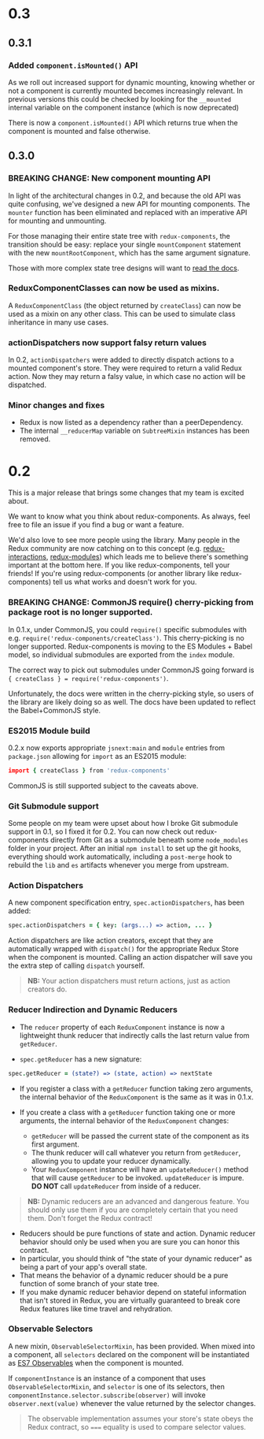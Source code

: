 # 0.3

## 0.3.1

### Added `component.isMounted()` API

As we roll out increased support for dynamic mounting, knowing whether or not a component is currently mounted becomes increasingly relevant. In previous versions this could be checked by looking for the `__mounted` internal variable on the component instance (which is now deprecated)

There is now a `component.isMounted()` API which returns true when the component is mounted and false otherwise.

## 0.3.0

### **BREAKING CHANGE:** New component mounting API

In light of the architectural changes in 0.2, and because the old API was quite confusing, we've designed a new API for mounting components. The `mounter` function has been eliminated and replaced with an imperative API for mounting and unmounting.

For those managing their entire state tree with `redux-components`, the transition should be easy: replace your single `mountComponent` statement with the new `mountRootComponent`, which has the same argument signature.

Those with more complex state tree designs will want to [read the docs](https://wcjohnson.gitbooks.io/redux-components/content/docs/API/mountComponent.html).

### ReduxComponentClasses can now be used as mixins.

A `ReduxComponentClass` (the object returned by `createClass`) can now be used as a mixin on any other class. This can be used to simulate class inheritance in many use cases.

### actionDispatchers now support falsy return values

In 0.2, `actionDispatchers` were added to directly dispatch actions to a mounted component's store. They were required to return a valid Redux action. Now they may return a falsy value, in which case no action will be dispatched.

### Minor changes and fixes

- Redux is now listed as a dependency rather than a peerDependency.
- The internal `__reducerMap` variable on `SubtreeMixin` instances has been removed.

# 0.2

This is a major release that brings some changes that my team is excited about.

We want to know what you think about redux-components. As always, feel free to file an issue if you find a bug or want a feature.

We'd also love to see more people using the library. Many people in the Redux community are now catching on to this concept (e.g. [redux-interactions](https://github.com/convoyinc/redux-interactions), [redux-modules](https://github.com/procore/redux-modules)) which leads me to believe there's something important at the bottom here. If you like redux-components, tell your friends! If you're using redux-components (or another library like redux-components) tell us what works and doesn't work for you.

### **BREAKING CHANGE:** CommonJS require() cherry-picking from package root is no longer supported.

In 0.1.x, under CommonJS, you could `require()` specific submodules with e.g. `require('redux-components/createClass')`. This cherry-picking is no longer supported. Redux-components is moving to the ES Modules + Babel model, so individual submodules are exported from the `index` module.

The correct way to pick out submodules under CommonJS going forward is `{ createClass } = require('redux-components')`.

Unfortunately, the docs were written in the cherry-picking style, so users of the library are likely doing so as well. The docs have been updated to reflect the Babel+CommonJS style.

### ES2015 Module build

0.2.x now exports appropriate `jsnext:main` and `module` entries from `package.json` allowing for `import` as an ES2015 module:

```coffeescript
import { createClass } from 'redux-components'
```

CommonJS is still supported subject to the caveats above.

### Git Submodule support

Some people on my team were upset about how I broke Git submodule support in 0.1, so I fixed it for 0.2. You can now check out redux-components directly from Git as a submodule beneath some `node_modules` folder in your project. After an initial `npm install` to set up the git hooks, everything should work automatically, including a `post-merge` hook to rebuild the `lib` and `es` artifacts whenever you merge from upstream.

### Action Dispatchers

A new component specification entry, `spec.actionDispatchers`, has been added:
```coffeescript
spec.actionDispatchers = { key: (args...) => action, ... }
```

Action dispatchers are like action creators, except that they are automatically wrapped with `dispatch()` for the appropriate Redux Store when the component is mounted. Calling an action dispatcher will save you the extra step of calling `dispatch` yourself.

>**NB:** Your action dispatchers must return actions, just as action creators do.

### Reducer Indirection and Dynamic Reducers

- The `reducer` property of each `ReduxComponent` instance is now a lightweight thunk reducer that indirectly calls the last return value from `getReducer`.

- `spec.getReducer` has a new signature:
```coffeescript
spec.getReducer = (state?) => (state, action) => nextState
```

- If you register a class with a `getReducer` function taking zero arguments, the internal behavior of the `ReduxComponent` is the same as it was in 0.1.x.

- If you create a class with a `getReducer` function taking one or more arguments, the internal behavior of the `ReduxComponent` changes:
	- `getReducer` will be passed the current state of the component as its first argument.
	- The thunk reducer will call whatever you return from `getReducer`, allowing you to update your reducer dynamically.
	- Your `ReduxComponent` instance will have an `updateReducer()` method that will cause `getReducer` to be invoked. `updateReducer` is impure. **DO NOT** call `updateReducer` from inside of a reducer.

> **NB:** Dynamic reducers are an advanced and dangerous feature. You should only use them if you are completely certain that you need them. Don't forget the Redux contract!
- Reducers should be pure functions of state and action. Dynamic reducer behavior should only be used when you are sure you can honor this contract.
- In particular, you should think of "the state of your dynamic reducer" as being a part of your app's overall state.
- That means the behavior of a dynamic reducer should be a pure function of some branch of your state tree.
- If you make dynamic reducer behavior depend on stateful information that isn't stored in Redux, you are virtually guaranteed to break core Redux features like time travel and rehydration.

### Observable Selectors

A new mixin, `ObservableSelectorMixin`, has been provided. When mixed into a component, all `selectors` declared on the component will be instantiated as [ES7 Observables](https://github.com/tc39/proposal-observable) when the component is mounted.

If `componentInstance` is an instance of a component that uses `ObservableSelectorMixin`, and `selector` is one of its selectors, then `componentInstance.selector.subscribe(observer)` will invoke `observer.next(value)` whenever the value returned by the selector changes.

> The observable implementation assumes your store's state obeys the Redux contract, so `===` equality is used to compare selector values.
